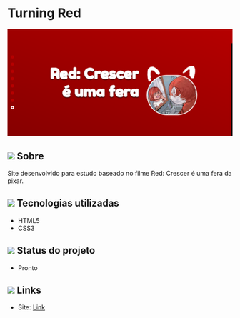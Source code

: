 # Turning Red
<img src="assets/page.png">

## <img src="https://cdn-icons-png.flaticon.com/512/1752/1752919.png" width="40px;"> Sobre
Site desenvolvido para estudo baseado no filme Red: Crescer é uma fera da pixar.

## <img src="https://cdn-icons-png.flaticon.com/512/1752/1752919.png" width="40px;"> Tecnologias utilizadas
- HTML5
- CSS3

## <img src="https://cdn-icons-png.flaticon.com/512/1752/1752919.png" width="40px;"> Status do projeto
- Pronto

## <img src="https://cdn-icons-png.flaticon.com/512/1752/1752919.png" width="40px;"> Links 
- Site: [Link](https://turning-red-blackkseaw.netlify.app/ "Link")
